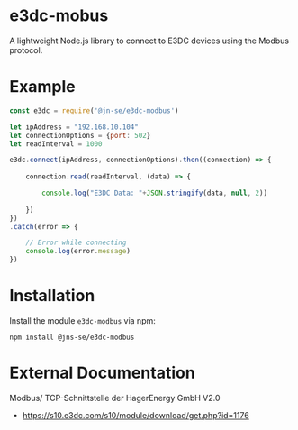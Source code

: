 # e3dc-mobus

A lightweight Node.js library to connect to E3DC devices using the Modbus protocol.

# Example

```js
const e3dc = require('@jn-se/e3dc-modbus')

let ipAddress = "192.168.10.104"
let connectionOptions = {port: 502}
let readInterval = 1000

e3dc.connect(ipAddress, connectionOptions).then((connection) => {
    
    connection.read(readInterval, (data) => {

        console.log("E3DC Data: "+JSON.stringify(data, null, 2))
        
    })
})
.catch(error => {

    // Error while connecting
    console.log(error.message)
})
```
# Installation

Install the module `e3dc-modbus` via npm:

    npm install @jns-se/e3dc-modbus


# External Documentation

Modbus/ TCP-Schnittstelle der HagerEnergy GmbH V2.0
- https://s10.e3dc.com/s10/module/download/get.php?id=1176


